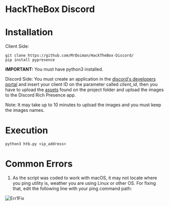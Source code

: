 # HackTheBox Discord


# Installation

Client Side:
```
git clone https://github.com/MrDoiman/HackTheBox-Discord/
pip install pypresence
```
**IMPORTANT:** You must have python3 installed.

Discord Side:
You must create an application in the [discord's developers portal](https://discord.com/developers/applications) and insert your client ID on the parameter called *client_id*, then you have to upload the [assets](assets/) found on the project folder and upload the images to the Discord Rich Presence app. 

Note: It may take up to 10 minutes to upload the images and you must keep the images names.

# Execution
```
python3 htb.py <ip_address>
```

# Common Errors

1. As the script was coded to work with macOS, it may not locate where you ping utility is, weather you are using Linux or other OS. For fixing that, edit the following line with your ping command path:

![Err1Fix](https://cdn.discordapp.com/attachments/902618257159233596/958644066793426964/errfix1.png)
